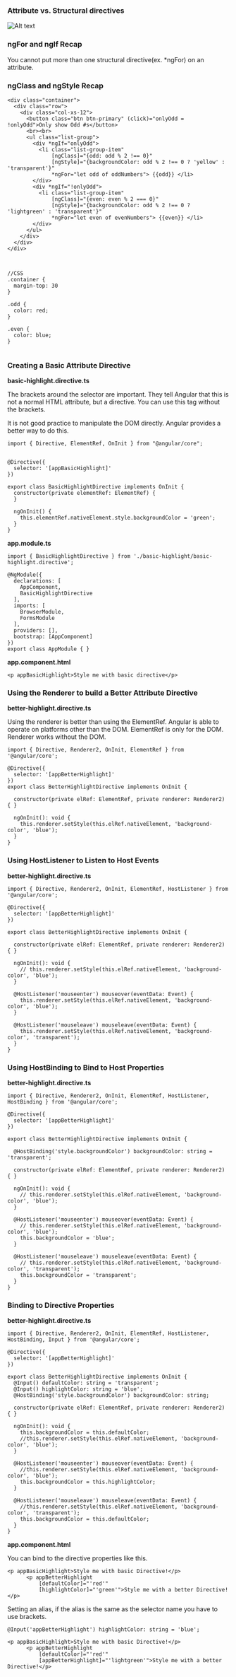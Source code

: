 ### Attribute vs. Structural directives

![Alt text](image.png)

### ngFor and ngIf Recap

You cannot put more than one structural directive(ex. *ngFor) on an attribute.

### ngClass and ngStyle Recap
```
<div class="container">
  <div class="row">
    <div class="col-xs-12">
      <button class="btn btn-primary" (click)="onlyOdd = !onlyOdd">Only show Odd #s</button>
      <br><br>
      <ul class="list-group">
        <div *ngIf="onlyOdd">
          <li class="list-group-item"
              [ngClass]="{odd: odd % 2 !== 0}"
              [ngStyle]="{backgroundColor: odd % 2 !== 0 ? 'yellow' : 'transparent'}"
              *ngFor="let odd of oddNumbers"> {{odd}} </li>
        </div>
        <div *ngIf="!onlyOdd">
          <li class="list-group-item"
              [ngClass]="{even: even % 2 === 0}"
              [ngStyle]="{backgroundColor: odd % 2 !== 0 ? 'lightgreen' : 'transparent'}"
              *ngFor="let even of evenNumbers"> {{even}} </li>
        </div>
      </ul>
    </div>
  </div>
</div>



//CSS
.container {
  margin-top: 30
}

.odd {
  color: red;
}

.even {
  color: blue;
}


```

### Creating a Basic Attribute Directive

**basic-highlight.directive.ts**

The brackets around the selector are important. They tell Angular that this is not a normal HTML attribute, but a directive. You can use this tag without the brackets.

It is not good practice to manipulate the DOM directly. Angular provides a better way to do this. 

```
import { Directive, ElementRef, OnInit } from "@angular/core";


@Directive({
  selector: '[appBasicHighlight]'
})

export class BasicHighlightDirective implements OnInit {
  constructor(private elementRef: ElementRef) {
  }

  ngOnInit() {
    this.elementRef.nativeElement.style.backgroundColor = 'green';
  }
}
```

**app.module.ts**
```
import { BasicHighlightDirective } from './basic-highlight/basic-highlight.directive';

@NgModule({
  declarations: [
    AppComponent,
    BasicHighlightDirective
  ],
  imports: [
    BrowserModule,
    FormsModule
  ],
  providers: [],
  bootstrap: [AppComponent]
})
export class AppModule { }

```

**app.component.html**
```
<p appBasicHighlight>Style me with basic directive</p>
```

### Using the Renderer to build a Better Attribute Directive

**better-highlight.directive.ts**

Using the renderer is better than using the ElementRef. Angular is able to operate on platforms other than the DOM. ElementRef is only for the DOM. Renderer works without the DOM.


```
import { Directive, Renderer2, OnInit, ElementRef } from '@angular/core';

@Directive({
  selector: '[appBetterHighlight]'
})
export class BetterHighlightDirective implements OnInit {

  constructor(private elRef: ElementRef, private renderer: Renderer2) { }

  ngOnInit(): void {
    this.renderer.setStyle(this.elRef.nativeElement, 'background-color', 'blue');
  }
}
```

### Using HostListener to Listen to Host Events

**better-highlight.directive.ts**

```
import { Directive, Renderer2, OnInit, ElementRef, HostListener } from '@angular/core';

@Directive({
  selector: '[appBetterHighlight]'
})

export class BetterHighlightDirective implements OnInit {

  constructor(private elRef: ElementRef, private renderer: Renderer2) { }

  ngOnInit(): void {
    // this.renderer.setStyle(this.elRef.nativeElement, 'background-color', 'blue');
  }

  @HostListener('mouseenter') mouseover(eventData: Event) {
    this.renderer.setStyle(this.elRef.nativeElement, 'background-color', 'blue');
  }

  @HostListener('mouseleave') mouseleave(eventData: Event) {
    this.renderer.setStyle(this.elRef.nativeElement, 'background-color', 'transparent');
  }
}
```

### Using HostBinding to Bind to Host Properties

**better-highlight.directive.ts**

```
import { Directive, Renderer2, OnInit, ElementRef, HostListener, HostBinding } from '@angular/core';

@Directive({
  selector: '[appBetterHighlight]'
})

export class BetterHighlightDirective implements OnInit {

  @HostBinding('style.backgroundColor') backgroundColor: string = 'transparent';

  constructor(private elRef: ElementRef, private renderer: Renderer2) { }

  ngOnInit(): void {
    // this.renderer.setStyle(this.elRef.nativeElement, 'background-color', 'blue');
  }

  @HostListener('mouseenter') mouseover(eventData: Event) {
    // this.renderer.setStyle(this.elRef.nativeElement, 'background-color', 'blue');
    this.backgroundColor = 'blue';
  }

  @HostListener('mouseleave') mouseleave(eventData: Event) {
    // this.renderer.setStyle(this.elRef.nativeElement, 'background-color', 'transparent');
    this.backgroundColor = 'transparent';
  }
}
```

### Binding to Directive Properties

**better-highlight.directive.ts**

```
import { Directive, Renderer2, OnInit, ElementRef, HostListener, HostBinding, Input } from '@angular/core';

@Directive({
  selector: '[appBetterHighlight]'
})

export class BetterHighlightDirective implements OnInit {
  @Input() defaultColor: string = 'transparent';
  @Input() highlightColor: string = 'blue';
  @HostBinding('style.backgroundColor') backgroundColor: string;

  constructor(private elRef: ElementRef, private renderer: Renderer2) { }

  ngOnInit(): void {
    this.backgroundColor = this.defaultColor;
    //this.renderer.setStyle(this.elRef.nativeElement, 'background-color', 'blue');
  }

  @HostListener('mouseenter') mouseover(eventData: Event) {
    //this.renderer.setStyle(this.elRef.nativeElement, 'background-color', 'blue');
    this.backgroundColor = this.highlightColor;
  }

  @HostListener('mouseleave') mouseleave(eventData: Event) {
    //this.renderer.setStyle(this.elRef.nativeElement, 'background-color', 'transparent');
    this.backgroundColor = this.defaultColor;
  }
}
```

**app.component.html**

You can bind to the directive properties like this.


```
<p appBasicHighlight>Style me with basic Directive!</p>
      <p appBetterHighlight
          [defaultColor]="'red'"
          [highlightColor]="'green'">Style me with a better Directive!</p>
```

Setting an alias, if the alias is the same as the selector name you have to use brackets.

```
@Input('appBetterHighlight') highlightColor: string = 'blue';
```
```
<p appBasicHighlight>Style me with basic Directive!</p>
      <p appBetterHighlight
          [defaultColor]="'red'"
          [appBetterHighlight]="'lightgreen'">Style me with a better Directive!</p>
```